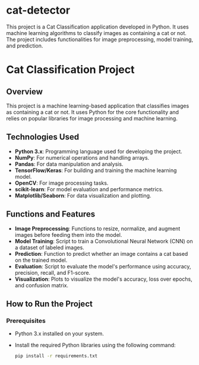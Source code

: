 # cat-detector
This project is a Cat Classification application developed in Python. It uses machine learning algorithms to classify images as containing a cat or not. The project includes functionalities for image preprocessing, model training, and prediction.
# Cat Classification Project

## Overview

This project is a machine learning-based application that classifies images as containing a cat or not. It uses Python for the core functionality and relies on popular libraries for image processing and machine learning.

## Technologies Used

- **Python 3.x**: Programming language used for developing the project.
- **NumPy**: For numerical operations and handling arrays.
- **Pandas**: For data manipulation and analysis.
- **TensorFlow/Keras**: For building and training the machine learning model.
- **OpenCV**: For image processing tasks.
- **scikit-learn**: For model evaluation and performance metrics.
- **Matplotlib/Seaborn**: For data visualization and plotting.

## Functions and Features

- **Image Preprocessing**: Functions to resize, normalize, and augment images before feeding them into the model.
- **Model Training**: Script to train a Convolutional Neural Network (CNN) on a dataset of labeled images.
- **Prediction**: Function to predict whether an image contains a cat based on the trained model.
- **Evaluation**: Script to evaluate the model's performance using accuracy, precision, recall, and F1-score.
- **Visualization**: Plots to visualize the model's accuracy, loss over epochs, and confusion matrix.

## How to Run the Project

### Prerequisites

- Python 3.x installed on your system.
- Install the required Python libraries using the following command:

  ```bash
  pip install -r requirements.txt
